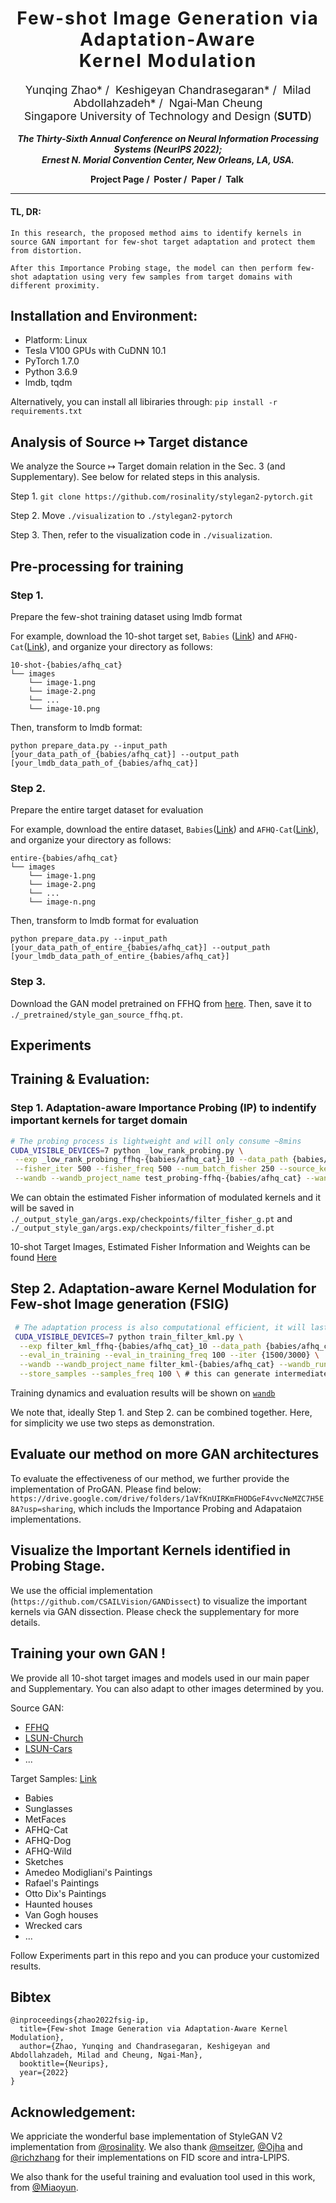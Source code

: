 <h1 align='center' style="text-align:center; font-weight:bold; font-size:2.0em;letter-spacing:2.0px;">
                Few-shot Image Generation via Adaptation-Aware <br> Kernel Modulation</h1>
<p align='center' style="text-align:center;font-size:1.25em;">
    <a href="https://yunqing-me.github.io/" target="_blank" style="text-decoration: none;">Yunqing Zhao*</a>&nbsp;/&nbsp;
    <a href="https://keshik6.github.io/" target="_blank" style="text-decoration: none;">Keshigeyan Chandrasegaran*</a>&nbsp;/&nbsp;
    <a href="https://miladabd.github.io/" target="_blank" style="text-decoration: none;">Milad Abdollahzadeh*</a>&nbsp;/&nbsp;
    <a href="https://sites.google.com/site/mancheung0407/" target="_blank" style="text-decoration: none;">Ngai&#8209;Man Cheung</a></br>
Singapore University of Technology and Design (<b>SUTD</b>)<br/>
</p>

<p align='center';>
<b>
<em>The Thirty-Sixth Annual Conference on Neural Information Processing Systems (NeurIPS 2022);</em> <br>
<em>Ernest N. Morial Convention Center, New Orleans, LA, USA.</em>
</b>
</p>

<p align='center' style="text-align:center;font-size:2.5 em;">
<b>
    <a href="https://yunqing-me.github.io/FSIG-ImportanceProbing-KML/" target="_blank" style="text-decoration: none;">Project Page</a>&nbsp;/&nbsp;
    <a href="https://yunqing-me.github.io/FSIG-ImportanceProbing-KML/" target="_blank" style="text-decoration: none;">Poster</a>&nbsp;/&nbsp;
    <a href="https://yunqing-me.github.io/FSIG-ImportanceProbing-KML/" target="_blank" style="text-decoration: none;">Paper</a>&nbsp;/&nbsp;
    <a href="https://yunqing-me.github.io/FSIG-ImportanceProbing-KML/" target="_blank" style="text-decoration: none;">Talk</a>&nbsp;
</b>
</p>


----------------------------------------------------------------------

#### TL, DR: 
```
In this research, the proposed method aims to identify kernels in source GAN important for few-shot target adaptation and protect them from distortion. 

After this Importance Probing stage, the model can then perform few-shot adaptation using very few samples from target domains with different proximity.
```

## Installation and Environment:

- Platform: Linux
- Tesla V100 GPUs with CuDNN 10.1
- PyTorch 1.7.0
- Python 3.6.9
- lmdb, tqdm

Alternatively, you can install all libiraries through:  `pip install -r requirements.txt`

## Analysis of Source ↦ Target distance

We analyze the Source ↦ Target domain relation in the Sec. 3 (and Supplementary). See below for related steps in this analysis.

Step 1. `git clone https://github.com/rosinality/stylegan2-pytorch.git`

Step 2. Move `./visualization` to `./stylegan2-pytorch`

Step 3. Then, refer to the visualization code in `./visualization`.

## Pre-processing for training

### Step 1. 
Prepare the few-shot training dataset using lmdb format

For example, download the 10-shot target set, `Babies` ([Link](https://drive.google.com/file/d/1P8JMLq2Kk61MbEZDgwytqXxfrhG-NqcR/view?usp=sharing)) and `AFHQ-Cat`([Link](https://drive.google.com/file/d/1zgacEE0jiiDxttbK81fk6miY_4Ithhw-/view?usp=sharing)), and organize your directory as follows:

~~~
10-shot-{babies/afhq_cat}
└── images		
    └── image-1.png
    └── image-2.png
    └── ...
    └── image-10.png
~~~

Then, transform to lmdb format:

`python prepare_data.py --input_path [your_data_path_of_{babies/afhq_cat}] --output_path [your_lmdb_data_path_of_{babies/afhq_cat}]`

### Step 2. 
Prepare the entire target dataset for evaluation

For example, download the entire dataset, `Babies`([Link](https://drive.google.com/file/d/1JmjKBq_wylJmpCQ2OWNMy211NFJhHHID/view?usp=sharing)) and `AFHQ-Cat`([Link](https://github.com/clovaai/stargan-v2/blob/master/README.md#animal-faces-hq-dataset-afhq)), and organize your directory as follows:

~~~
entire-{babies/afhq_cat}
└── images		
    └── image-1.png
    └── image-2.png
    └── ...
    └── image-n.png
~~~

Then, transform to lmdb format for evaluation

`python prepare_data.py --input_path [your_data_path_of_entire_{babies/afhq_cat}] --output_path [your_lmdb_data_path_of_entire_{babies/afhq_cat}]`

### Step 3. 
Download the GAN model pretrained on FFHQ from [here](https://drive.google.com/file/d/1TQ_6x74RPQf03mSjtqUijM4MZEMyn7HI/view). Then, save it to `./_pretrained/style_gan_source_ffhq.pt`.

## Experiments

## Training & Evaluation: 

### Step 1. Adaptation-aware Importance Probing (IP) to indentify important kernels for target domain

~~~bash
# The probing process is lightweight and will only consume ~8mins
CUDA_VISIBLE_DEVICES=7 python _low_rank_probing.py \
 --exp _low_rank_probing_ffhq-{babies/afhq_cat}_10 --data_path {babies/afhq_cat} --n_sample_train 10 \
 --fisher_iter 500 --fisher_freq 500 --num_batch_fisher 250 --source_key ffhq --ckpt_source style_gan_source_ffhq.pt \
 --wandb --wandb_project_name test_probing-ffhq-{babies/afhq_cat} --wandb_run_name EstFisher 
~~~

We can obtain the estimated Fisher information of modulated kernels and it will be saved in `./_output_style_gan/args.exp/checkpoints/filter_fisher_g.pt` and `./_output_style_gan/args.exp/checkpoints/filter_fisher_d.pt`

10-shot Target Images, Estimated Fisher Information and Weights can be found [Here](https://drive.google.com/drive/folders/1cLA134v7aOOt6lh_faqd6WoqOyCx1Etk?usp=sharing)

## Step 2.  Adaptation-aware Kernel Modulation for Few-shot Image generation (FSIG)

~~~bash
 # The adaptation process is also computational efficient, it will lasts ~65mins for Babies and ~110 mins for AFHQ-Cat.
 CUDA_VISIBLE_DEVICES=7 python train_filter_kml.py \
  --exp filter_kml_ffhq-{babies/afhq_cat}_10 --data_path {babies/afhq_cat} --n_sample_train 10 \
  --eval_in_training --eval_in_training_freq 100 --iter {1500/3000} \
  --wandb --wandb_project_name filter_kml-{babies/afhq_cat} --wandb_run_name filter_kml --batch 4 --n_sample_test 5000 \
  --store_samples --samples_freq 100 \ # this can generate intermediate images during training
~~~

Training dynamics and evaluation results will be shown on [`wandb`](https://wandb.ai/site)

We note that, ideally Step 1. and Step 2. can be combined together. Here, for simplicity we use two steps as demonstration.

## Evaluate our method on more GAN architectures

To evaluate the effectiveness of our method, we further provide the implementation of ProGAN. Please find below: `https://drive.google.com/drive/folders/1aVfKnUIRKmFHODGeF4vvcNeMZC7H5E8A?usp=sharing`, which includs the Importance Probing and Adapataion implementations.

## Visualize the Important Kernels identified in Probing Stage.

We use the official implementation (`https://github.com/CSAILVision/GANDissect`) to visualize the important kernels via GAN dissection. Please check the supplementary for more details.

## Training your own GAN !

We provide all 10-shot target images and models used in our main paper and Supplementary. You can also adapt to other images determined by you.

Source GAN:
- [FFHQ](https://drive.google.com/file/d/1TQ_6x74RPQf03mSjtqUijM4MZEMyn7HI/view)
- [LSUN-Church](https://drive.google.com/file/d/18NlBBI8a61aGBHA1Tr06DQYlf-DRrBOH/view)
- [LSUN-Cars](https://drive.google.com/file/d/1O-yWYNvuMmirN8Q0Z4meYoSDtBfJEjGc/view)
- ...

Target Samples: [Link](https://drive.google.com/drive/folders/10skBzKjr8jJbWvTXKgA0yj-gT-aojRIE?usp=sharing)

- Babies
- Sunglasses
- MetFaces
- AFHQ-Cat
- AFHQ-Dog
- AFHQ-Wild
- Sketches
- Amedeo Modigliani's Paintings
- Rafael's Paintings
- Otto Dix's Paintings
- Haunted houses
- Van Gogh houses
- Wrecked cars
- ...

Follow Experiments part in this repo and you can produce your customized results.

## Bibtex

```
@inproceedings{zhao2022fsig-ip,
  title={Few-shot Image Generation via Adaptation-Aware Kernel Modulation},
  author={Zhao, Yunqing and Chandrasegaran, Keshigeyan and Abdollahzadeh, Milad and Cheung, Ngai-Man},
  booktitle={Neurips},
  year={2022}
}
```

## Acknowledgement: 

We appriciate the wonderful base implementation of StyleGAN V2 implementation from [@rosinality](https://github.com/rosinality). We also thank  [@mseitzer](https://github.com/mseitzer/pytorch-fid), [@Ojha](https://github.com/utkarshojha/few-shot-gan-adaptation) and [@richzhang](https://github.com/richzhang/PerceptualSimilarity) for their implementations on FID score and intra-LPIPS.

We also thank for the useful training and evaluation tool used in this work, from [@Miaoyun](https://github.com/MiaoyunZhao/GANmemory_LifelongLearning).



